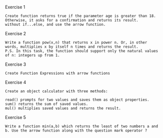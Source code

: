 Exercise 1

    Create function returns true if the parameter age is greater than 18.
    Otherwise, it asks for a confirmation and returns its result.
    without if...else, and use the arrow function.

Exercise 2

    Write a function pow(x,n) that returns x in power n. Or, in other words, multiplies x by itself n times and returns the result.
    P.S. In this task, the function should support only the natural values of n: integers up from 1.

Exercise 3

    Create Function Expressions with arrow functions

Exercise 4

    Create an object calculator with three methods:

    read() prompts for two values and saves them as object properties.
    sum() returns the sum of saved values.
    mul() multiplies saved values and returns the result.

Exercise 5

    Write a function min(a,b) which returns the least of two numbers a and b. Use the arrow function along with the question mark operator ?

